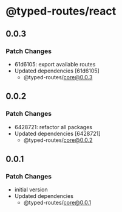 # @typed-routes/react

## 0.0.3

### Patch Changes

- 61d6105: export available routes
- Updated dependencies [61d6105]
  - @typed-routes/core@0.0.3

## 0.0.2

### Patch Changes

- 6428721: refactor all packages
- Updated dependencies [6428721]
  - @typed-routes/core@0.0.2

## 0.0.1

### Patch Changes

- initial version
- Updated dependencies
  - @typed-routes/core@0.0.1
